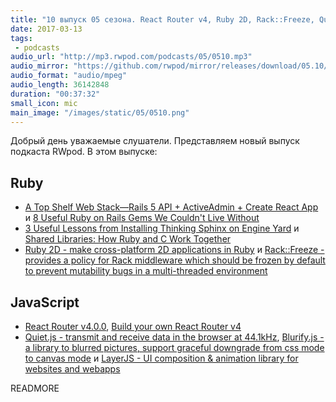 ```yaml
---
title: "10 выпуск 05 сезона. React Router v4, Ruby 2D, Rack::Freeze, Quiet.js, Blurify.js и прочее"
date: 2017-03-13
tags:
 - podcasts
audio_url: "http://mp3.rwpod.com/podcasts/05/0510.mp3"
audio_mirror: "https://github.com/rwpod/mirror/releases/download/05.10/0510.mp3"
audio_format: "audio/mpeg"
audio_length: 36142848
duration: "00:37:32"
small_icon: mic
main_image: "/images/static/05/0510.png"
---
```


Добрый день уважаемые слушатели. Представляем новый выпуск подкаста RWpod. В этом выпуске:

## Ruby

 - [A Top Shelf Web Stack—Rails 5 API + ActiveAdmin + Create React App](https://medium.com/superhighfives/a-top-shelf-web-stack-rails-5-api-activeadmin-create-react-app-de5481b7ec0b) и [8 Useful Ruby on Rails Gems We Couldn't Live Without](http://blog.planetargon.com/entries/8-useful-ruby-on-rails-gems-we-couldnt-live-without)
 - [3 Useful Lessons from Installing Thinking Sphinx on Engine Yard](http://blog.planetargon.com/entries/3-useful-lessons-from-installing-thinking-sphinx-on-engine-yard) и [Shared Libraries: How Ruby and C Work Together](http://www.rubyletter.com/blog/2017/03/03/using-shared-libraries-in-ruby.html)
 - [Ruby 2D - make cross-platform 2D applications in Ruby](http://www.ruby2d.com/) и [Rack::Freeze - provides a policy for Rack middleware which should be frozen by default to prevent mutability bugs in a multi-threaded environment](https://github.com/ioquatix/rack-freeze)

## JavaScript

 - [React Router v4.0.0](https://reacttraining.com/react-router/), [Build your own React Router v4](https://tylermcginnis.com/build-your-own-react-router-v4/)
 - [Quiet.js - transmit and receive data in the browser at 44.1kHz](https://quiet.github.io/quiet-js/), [Blurify.js - a library to blurred pictures, support graceful downgrade from css mode to canvas mode](https://github.com/JustClear/blurify) и [LayerJS - UI composition & animation library for websites and webapps](https://layerjs.org)

READMORE
